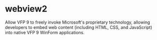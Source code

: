 # webview2
Allow VFP 9 to freely invoke Microsoft's proprietary technology, allowing developers to embed web content (including HTML, CSS, and JavaScript) into native VFP 9 WinForm applications. ‌
